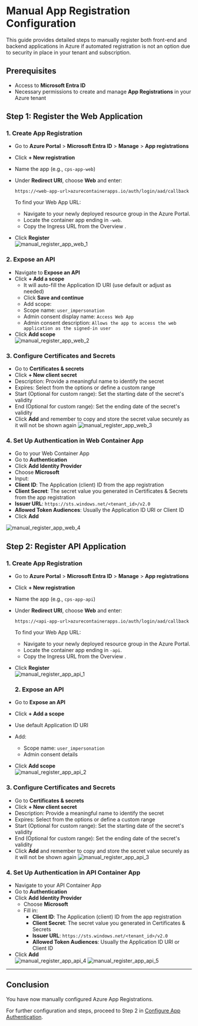 # Manual App Registration Configuration
This guide provides detailed steps to manually register both front-end and backend applications in Azure if automated registration is not an option due to security in place in your tenant and subscription.

## Prerequisites

- Access to **Microsoft Entra ID**
- Necessary permissions to create and manage **App Registrations** in your Azure tenant

## Step 1: Register the Web Application
### 1. Create App Registration
- Go to **Azure Portal** > **Microsoft Entra ID** > **Manage** > **App registrations**
- Click **+ New registration**
- Name the app (e.g., `cps-app-web`)
- Under **Redirect URI**, choose **Web** and enter:

  ```
  https://<web-app-url>azurecontainerapps.io/auth/login/aad/callback
  ```

  To find your Web App URL:
  - Navigate to your newly deployed resource group in the Azure Portal.
  - Locate the container app ending in `-web`.
  - Copy the Ingress URL from the Overview .

- Click **Register**  
  ![manual_register_app_web_1](./Images/manual_register_app_web_1.png)


### 2. Expose an API

- Navigate to **Expose an API**
- Click **+ Add a scope**
  - It will auto-fill the Application ID URI (use default or adjust as needed)
  - Click **Save and continue**
  - Add scope:
  - Scope name: `user_impersonation`
  - Admin consent display name: `Access Web App`
  - Admin consent description: `Allows the app to access the web application as the signed-in user`
- Click **Add scope**  
  ![manual_register_app_web_2](./Images/manual_register_app_web_2.png)


### 3. Configure Certificates and Secrets

- Go to **Certificates & secrets**
- Click **+ New client secret**
- Description: Provide a meaningful name to identify the secret
- Expires: Select from the options or define a custom range
- Start (Optional for custom range): Set the starting date of the secret's validity
- End (Optional for custom range): Set the ending date of the secret's validity
- Click **Add** and remember to copy and store the secret value securely as it will not be shown again
![manual_register_app_web_3](./Images/manual_register_app_web_3.png)

### 4. Set Up Authentication in Web Container App

- Go to your Web Container App
- Go to **Authentication**
- Click **Add Identity Provider**
- Choose **Microsoft**
- Input:
- **Client ID**: The Application (client) ID from the app registration
- **Client Secret**: The secret value you generated in Certificates & Secrets from the app registration
- **Issuer URL**: `https://sts.windows.net/<tenant_id>/v2.0`
- **Allowed Token Audiences**: Usually the Application ID URI or Client ID
- Click **Add**  
  
![manual_register_app_web_4](./Images/manual_register_app_web_4.png)




## Step 2: Register API Application

### 1. Create App Registration
- Go to **Azure Portal** > **Microsoft Entra ID** > **Manage** > **App registrations**
- Click **+ New registration**
- Name the app (e.g., `cps-app-api`)
- Under **Redirect URI**, choose **Web** and enter:

  ```
  https://<api-app-url>azurecontainerapps.io/auth/login/aad/callback
  ```

  To find your Web App URL:
  - Navigate to your newly deployed resource group in the Azure Portal.
  - Locate the container app ending in `-api`.
  - Copy the Ingress URL from the Overview .

- Click **Register**  
  ![manual_register_app_api_1](./Images/manual_register_app_api_1.png)

  ### 2. Expose an API

- Go to **Expose an API**
- Click **+ Add a scope**
- Use default Application ID URI
- Add:
  - Scope name: `user_impersonation`
  - Admin consent details
- Click **Add scope**  
![manual_register_app_api_2](./Images/manual_register_app_api_2.png)

### 3. Configure Certificates and Secrets

- Go to **Certificates & secrets**
- Click **+ New client secret**
- Description: Provide a meaningful name to identify the secret
- Expires: Select from the options or define a custom range
- Start (Optional for custom range): Set the starting date of the secret's validity
- End (Optional for custom range): Set the ending date of the secret's validity
- Click **Add** and remember to copy and store the secret value securely as it will not be shown again
![manual_register_app_api_3](./Images/manual_register_app_api_3.png)

### 4. Set Up Authentication in API Container App

- Navigate to your API Container App
- Go to **Authentication**
- Click **Add Identity Provider**
  - Choose **Microsoft**
  - Fill in:
    - **Client ID**: The Application (client) ID from the app registration
    - **Client Secret**: The secret value you generated in Certificates & Secrets
    - **Issuer URL**: `https://sts.windows.net/<tenant_id>/v2.0`
    - **Allowed Token Audiences**: Usually the Application ID URI or Client ID
- Click **Add**  
![manual_register_app_api_4](./Images/manual_register_app_api_4.png)
![manual_register_app_api_5](./Images/manual_register_app_api_5.png)

---

## Conclusion

You have now manually configured Azure App Registrations.

For further configuration and steps, proceed to Step 2 in [Configure App Authentication](./ConfigureAppAuthentication.md#step-2-configure-application-registration---web-application).